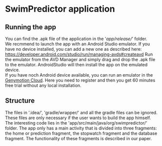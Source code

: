 # SwimPredictor application

## Running the app
You can find the .apk file of the application in the '_app/release/_' folder.  
We recmmend to launch the app with an Android Studio emulator. If you have no device installed, you can add a new one as described here: https://developer.android.com/studio/run/managing-avds#createavd
Run the emulator from the AVD Manager and simply drag and drop the .apk file to the emulator. AndroidStudio will then install the app on the emulated device.  
If you have noch Android device available, you can run an emulator in the [Genymotion Cloud](https://cloud.geny.io/). Here you need to register and then you get 60 minutes free trial without any local installation.

## Structure
The files in '.idea/', 'gradle/wrapper/' and all the gradle files can be ignored. These files are only necessary if the user wants to build the app himself. The interesting code lies in the 'app/src/main/java/org/swimpredictor/' folder. The app only has a main activity that is divided into three fragments: the home or prediction fragment, the stopwatch fragment and the database fragment. The functionality of these fragments is described in our paper.
